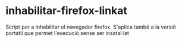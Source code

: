 # inhabilitar-firefox-linkat
Script per a inhabilitar el navegador firefox. 
S'aplica també a la versió portàtil que permet l'execució sense ser insatal·lat
